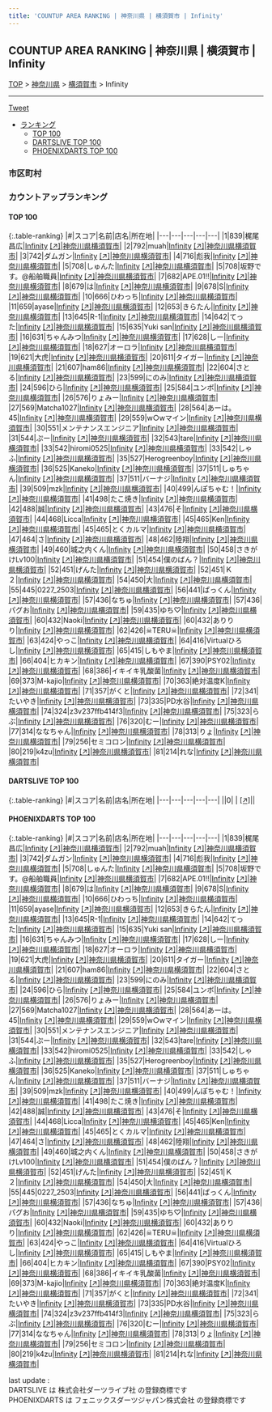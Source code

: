 ```yaml
---
title: 'COUNTUP AREA RANKING | 神奈川県 | 横須賀市 | Infinity'
---
```

## COUNTUP AREA RANKING | 神奈川県 | 横須賀市 | Infinity

[TOP](/darts/rank/) > [神奈川県](/darts/rank/神奈川県/) > [横須賀市](/darts/rank/神奈川県/横須賀市/) > Infinity

___

<a href="https://twitter.com/share?ref_src=twsrc%5Etfw" data-text="COUNTUP AREA RANKING | 神奈川県横須賀市Infinity" class="twitter-share-button" data-hashtags="DARTSLIVE,PHOENIXDARTS,darts,ダーツ" data-show-count="false">Tweet</a>

* [ランキング](#カウントアップランキング)
    * [TOP 100](#top-100)
    * [DARTSLIVE TOP 100](#dartslive-top-100)
    * [PHOENIXDARTS TOP 100](#phoenixdarts-top-100)

### 市区町村

<ul>

</ul>

### カウントアップランキング

#### TOP 100



{:.table-ranking}
|#|スコア|名前|店名|所在地|
|---|---|---|---|---|
|1|839|<span class="rank-name-pd"><span class="pro-icon-pd"></span>梶尾 昌広</span>|<a href="/darts/rank/shops/56615.html">Infinity</a> <a href="https://vs.phoenixdarts.com/jp/shop/shopDetailInfo/s_56615?s_seq=56615">[↗]</a>|<a href="/darts/rank/神奈川県/横須賀市">神奈川県横須賀市</a>|
|2|792|<span class="rank-name-pd">muah</span>|<a href="/darts/rank/shops/56615.html">Infinity</a> <a href="https://vs.phoenixdarts.com/jp/shop/shopDetailInfo/s_56615?s_seq=56615">[↗]</a>|<a href="/darts/rank/神奈川県/横須賀市">神奈川県横須賀市</a>|
|3|742|<span class="rank-name-pd">ダムガン</span>|<a href="/darts/rank/shops/56615.html">Infinity</a> <a href="https://vs.phoenixdarts.com/jp/shop/shopDetailInfo/s_56615?s_seq=56615">[↗]</a>|<a href="/darts/rank/神奈川県/横須賀市">神奈川県横須賀市</a>|
|4|716|<span class="rank-name-pd">彪我</span>|<a href="/darts/rank/shops/56615.html">Infinity</a> <a href="https://vs.phoenixdarts.com/jp/shop/shopDetailInfo/s_56615?s_seq=56615">[↗]</a>|<a href="/darts/rank/神奈川県/横須賀市">神奈川県横須賀市</a>|
|5|708|<span class="rank-name-pd">しゅんた</span>|<a href="/darts/rank/shops/56615.html">Infinity</a> <a href="https://vs.phoenixdarts.com/jp/shop/shopDetailInfo/s_56615?s_seq=56615">[↗]</a>|<a href="/darts/rank/神奈川県/横須賀市">神奈川県横須賀市</a>|
|5|708|<span class="rank-name-pd">坂野です。@船舶職員</span>|<a href="/darts/rank/shops/56615.html">Infinity</a> <a href="https://vs.phoenixdarts.com/jp/shop/shopDetailInfo/s_56615?s_seq=56615">[↗]</a>|<a href="/darts/rank/神奈川県/横須賀市">神奈川県横須賀市</a>|
|7|682|<span class="rank-name-pd">APE.01!!</span>|<a href="/darts/rank/shops/56615.html">Infinity</a> <a href="https://vs.phoenixdarts.com/jp/shop/shopDetailInfo/s_56615?s_seq=56615">[↗]</a>|<a href="/darts/rank/神奈川県/横須賀市">神奈川県横須賀市</a>|
|8|679|<span class="rank-name-pd">は</span>|<a href="/darts/rank/shops/56615.html">Infinity</a> <a href="https://vs.phoenixdarts.com/jp/shop/shopDetailInfo/s_56615?s_seq=56615">[↗]</a>|<a href="/darts/rank/神奈川県/横須賀市">神奈川県横須賀市</a>|
|9|678|<span class="rank-name-pd">S</span>|<a href="/darts/rank/shops/56615.html">Infinity</a> <a href="https://vs.phoenixdarts.com/jp/shop/shopDetailInfo/s_56615?s_seq=56615">[↗]</a>|<a href="/darts/rank/神奈川県/横須賀市">神奈川県横須賀市</a>|
|10|666|<span class="rank-name-pd">ひわっち</span>|<a href="/darts/rank/shops/56615.html">Infinity</a> <a href="https://vs.phoenixdarts.com/jp/shop/shopDetailInfo/s_56615?s_seq=56615">[↗]</a>|<a href="/darts/rank/神奈川県/横須賀市">神奈川県横須賀市</a>|
|11|659|<span class="rank-name-pd">ayase</span>|<a href="/darts/rank/shops/56615.html">Infinity</a> <a href="https://vs.phoenixdarts.com/jp/shop/shopDetailInfo/s_56615?s_seq=56615">[↗]</a>|<a href="/darts/rank/神奈川県/横須賀市">神奈川県横須賀市</a>|
|12|653|<span class="rank-name-pd">きらたん</span>|<a href="/darts/rank/shops/56615.html">Infinity</a> <a href="https://vs.phoenixdarts.com/jp/shop/shopDetailInfo/s_56615?s_seq=56615">[↗]</a>|<a href="/darts/rank/神奈川県/横須賀市">神奈川県横須賀市</a>|
|13|645|<span class="rank-name-pd">R-1</span>|<a href="/darts/rank/shops/56615.html">Infinity</a> <a href="https://vs.phoenixdarts.com/jp/shop/shopDetailInfo/s_56615?s_seq=56615">[↗]</a>|<a href="/darts/rank/神奈川県/横須賀市">神奈川県横須賀市</a>|
|14|642|<span class="rank-name-pd">てった</span>|<a href="/darts/rank/shops/56615.html">Infinity</a> <a href="https://vs.phoenixdarts.com/jp/shop/shopDetailInfo/s_56615?s_seq=56615">[↗]</a>|<a href="/darts/rank/神奈川県/横須賀市">神奈川県横須賀市</a>|
|15|635|<span class="rank-name-pd">Yuki san</span>|<a href="/darts/rank/shops/56615.html">Infinity</a> <a href="https://vs.phoenixdarts.com/jp/shop/shopDetailInfo/s_56615?s_seq=56615">[↗]</a>|<a href="/darts/rank/神奈川県/横須賀市">神奈川県横須賀市</a>|
|16|631|<span class="rank-name-pd">ちゃんみつ</span>|<a href="/darts/rank/shops/56615.html">Infinity</a> <a href="https://vs.phoenixdarts.com/jp/shop/shopDetailInfo/s_56615?s_seq=56615">[↗]</a>|<a href="/darts/rank/神奈川県/横須賀市">神奈川県横須賀市</a>|
|17|628|<span class="rank-name-pd">しー</span>|<a href="/darts/rank/shops/56615.html">Infinity</a> <a href="https://vs.phoenixdarts.com/jp/shop/shopDetailInfo/s_56615?s_seq=56615">[↗]</a>|<a href="/darts/rank/神奈川県/横須賀市">神奈川県横須賀市</a>|
|18|627|<span class="rank-name-pd">オーロラ</span>|<a href="/darts/rank/shops/56615.html">Infinity</a> <a href="https://vs.phoenixdarts.com/jp/shop/shopDetailInfo/s_56615?s_seq=56615">[↗]</a>|<a href="/darts/rank/神奈川県/横須賀市">神奈川県横須賀市</a>|
|19|621|<span class="rank-name-pd">大虎</span>|<a href="/darts/rank/shops/56615.html">Infinity</a> <a href="https://vs.phoenixdarts.com/jp/shop/shopDetailInfo/s_56615?s_seq=56615">[↗]</a>|<a href="/darts/rank/神奈川県/横須賀市">神奈川県横須賀市</a>|
|20|611|<span class="rank-name-pd">タイガー</span>|<a href="/darts/rank/shops/56615.html">Infinity</a> <a href="https://vs.phoenixdarts.com/jp/shop/shopDetailInfo/s_56615?s_seq=56615">[↗]</a>|<a href="/darts/rank/神奈川県/横須賀市">神奈川県横須賀市</a>|
|21|607|<span class="rank-name-pd">ham86</span>|<a href="/darts/rank/shops/56615.html">Infinity</a> <a href="https://vs.phoenixdarts.com/jp/shop/shopDetailInfo/s_56615?s_seq=56615">[↗]</a>|<a href="/darts/rank/神奈川県/横須賀市">神奈川県横須賀市</a>|
|22|604|<span class="rank-name-pd">さとる</span>|<a href="/darts/rank/shops/56615.html">Infinity</a> <a href="https://vs.phoenixdarts.com/jp/shop/shopDetailInfo/s_56615?s_seq=56615">[↗]</a>|<a href="/darts/rank/神奈川県/横須賀市">神奈川県横須賀市</a>|
|23|599|<span class="rank-name-pd">にのみ</span>|<a href="/darts/rank/shops/56615.html">Infinity</a> <a href="https://vs.phoenixdarts.com/jp/shop/shopDetailInfo/s_56615?s_seq=56615">[↗]</a>|<a href="/darts/rank/神奈川県/横須賀市">神奈川県横須賀市</a>|
|24|596|<span class="rank-name-pd">ひら</span>|<a href="/darts/rank/shops/56615.html">Infinity</a> <a href="https://vs.phoenixdarts.com/jp/shop/shopDetailInfo/s_56615?s_seq=56615">[↗]</a>|<a href="/darts/rank/神奈川県/横須賀市">神奈川県横須賀市</a>|
|25|584|<span class="rank-name-pd">ユンボ</span>|<a href="/darts/rank/shops/56615.html">Infinity</a> <a href="https://vs.phoenixdarts.com/jp/shop/shopDetailInfo/s_56615?s_seq=56615">[↗]</a>|<a href="/darts/rank/神奈川県/横須賀市">神奈川県横須賀市</a>|
|26|576|<span class="rank-name-pd">りょみー</span>|<a href="/darts/rank/shops/56615.html">Infinity</a> <a href="https://vs.phoenixdarts.com/jp/shop/shopDetailInfo/s_56615?s_seq=56615">[↗]</a>|<a href="/darts/rank/神奈川県/横須賀市">神奈川県横須賀市</a>|
|27|569|<span class="rank-name-pd">Matcha1027</span>|<a href="/darts/rank/shops/56615.html">Infinity</a> <a href="https://vs.phoenixdarts.com/jp/shop/shopDetailInfo/s_56615?s_seq=56615">[↗]</a>|<a href="/darts/rank/神奈川県/横須賀市">神奈川県横須賀市</a>|
|28|564|<span class="rank-name-pd">あーは。45</span>|<a href="/darts/rank/shops/56615.html">Infinity</a> <a href="https://vs.phoenixdarts.com/jp/shop/shopDetailInfo/s_56615?s_seq=56615">[↗]</a>|<a href="/darts/rank/神奈川県/横須賀市">神奈川県横須賀市</a>|
|29|559|<span class="rank-name-pd">w○wマイン</span>|<a href="/darts/rank/shops/56615.html">Infinity</a> <a href="https://vs.phoenixdarts.com/jp/shop/shopDetailInfo/s_56615?s_seq=56615">[↗]</a>|<a href="/darts/rank/神奈川県/横須賀市">神奈川県横須賀市</a>|
|30|551|<span class="rank-name-pd">メンテナンスエンジニア</span>|<a href="/darts/rank/shops/56615.html">Infinity</a> <a href="https://vs.phoenixdarts.com/jp/shop/shopDetailInfo/s_56615?s_seq=56615">[↗]</a>|<a href="/darts/rank/神奈川県/横須賀市">神奈川県横須賀市</a>|
|31|544|<span class="rank-name-pd">ぷー</span>|<a href="/darts/rank/shops/56615.html">Infinity</a> <a href="https://vs.phoenixdarts.com/jp/shop/shopDetailInfo/s_56615?s_seq=56615">[↗]</a>|<a href="/darts/rank/神奈川県/横須賀市">神奈川県横須賀市</a>|
|32|543|<span class="rank-name-pd">tare</span>|<a href="/darts/rank/shops/56615.html">Infinity</a> <a href="https://vs.phoenixdarts.com/jp/shop/shopDetailInfo/s_56615?s_seq=56615">[↗]</a>|<a href="/darts/rank/神奈川県/横須賀市">神奈川県横須賀市</a>|
|33|542|<span class="rank-name-pd">hiromi0525</span>|<a href="/darts/rank/shops/56615.html">Infinity</a> <a href="https://vs.phoenixdarts.com/jp/shop/shopDetailInfo/s_56615?s_seq=56615">[↗]</a>|<a href="/darts/rank/神奈川県/横須賀市">神奈川県横須賀市</a>|
|33|542|<span class="rank-name-pd">しゃふ</span>|<a href="/darts/rank/shops/56615.html">Infinity</a> <a href="https://vs.phoenixdarts.com/jp/shop/shopDetailInfo/s_56615?s_seq=56615">[↗]</a>|<a href="/darts/rank/神奈川県/横須賀市">神奈川県横須賀市</a>|
|35|527|<span class="rank-name-pd">Herogreenboy</span>|<a href="/darts/rank/shops/56615.html">Infinity</a> <a href="https://vs.phoenixdarts.com/jp/shop/shopDetailInfo/s_56615?s_seq=56615">[↗]</a>|<a href="/darts/rank/神奈川県/横須賀市">神奈川県横須賀市</a>|
|36|525|<span class="rank-name-pd">Kaneko</span>|<a href="/darts/rank/shops/56615.html">Infinity</a> <a href="https://vs.phoenixdarts.com/jp/shop/shopDetailInfo/s_56615?s_seq=56615">[↗]</a>|<a href="/darts/rank/神奈川県/横須賀市">神奈川県横須賀市</a>|
|37|511|<span class="rank-name-pd">しゅちゃん</span>|<a href="/darts/rank/shops/56615.html">Infinity</a> <a href="https://vs.phoenixdarts.com/jp/shop/shopDetailInfo/s_56615?s_seq=56615">[↗]</a>|<a href="/darts/rank/神奈川県/横須賀市">神奈川県横須賀市</a>|
|37|511|<span class="rank-name-pd">バーナジ</span>|<a href="/darts/rank/shops/56615.html">Infinity</a> <a href="https://vs.phoenixdarts.com/jp/shop/shopDetailInfo/s_56615?s_seq=56615">[↗]</a>|<a href="/darts/rank/神奈川県/横須賀市">神奈川県横須賀市</a>|
|39|509|<span class="rank-name-pd">mzk</span>|<a href="/darts/rank/shops/56615.html">Infinity</a> <a href="https://vs.phoenixdarts.com/jp/shop/shopDetailInfo/s_56615?s_seq=56615">[↗]</a>|<a href="/darts/rank/神奈川県/横須賀市">神奈川県横須賀市</a>|
|40|499|<span class="rank-name-pd">んぽちゃむ！</span>|<a href="/darts/rank/shops/56615.html">Infinity</a> <a href="https://vs.phoenixdarts.com/jp/shop/shopDetailInfo/s_56615?s_seq=56615">[↗]</a>|<a href="/darts/rank/神奈川県/横須賀市">神奈川県横須賀市</a>|
|41|498|<span class="rank-name-pd">たこ焼き</span>|<a href="/darts/rank/shops/56615.html">Infinity</a> <a href="https://vs.phoenixdarts.com/jp/shop/shopDetailInfo/s_56615?s_seq=56615">[↗]</a>|<a href="/darts/rank/神奈川県/横須賀市">神奈川県横須賀市</a>|
|42|488|<span class="rank-name-pd">誠</span>|<a href="/darts/rank/shops/56615.html">Infinity</a> <a href="https://vs.phoenixdarts.com/jp/shop/shopDetailInfo/s_56615?s_seq=56615">[↗]</a>|<a href="/darts/rank/神奈川県/横須賀市">神奈川県横須賀市</a>|
|43|476|<span class="rank-name-pd">そ</span>|<a href="/darts/rank/shops/56615.html">Infinity</a> <a href="https://vs.phoenixdarts.com/jp/shop/shopDetailInfo/s_56615?s_seq=56615">[↗]</a>|<a href="/darts/rank/神奈川県/横須賀市">神奈川県横須賀市</a>|
|44|468|<span class="rank-name-pd">Licca</span>|<a href="/darts/rank/shops/56615.html">Infinity</a> <a href="https://vs.phoenixdarts.com/jp/shop/shopDetailInfo/s_56615?s_seq=56615">[↗]</a>|<a href="/darts/rank/神奈川県/横須賀市">神奈川県横須賀市</a>|
|45|465|<span class="rank-name-pd">Ken</span>|<a href="/darts/rank/shops/56615.html">Infinity</a> <a href="https://vs.phoenixdarts.com/jp/shop/shopDetailInfo/s_56615?s_seq=56615">[↗]</a>|<a href="/darts/rank/神奈川県/横須賀市">神奈川県横須賀市</a>|
|45|465|<span class="rank-name-pd">とくカルマ</span>|<a href="/darts/rank/shops/56615.html">Infinity</a> <a href="https://vs.phoenixdarts.com/jp/shop/shopDetailInfo/s_56615?s_seq=56615">[↗]</a>|<a href="/darts/rank/神奈川県/横須賀市">神奈川県横須賀市</a>|
|47|464|<span class="rank-name-pd">さ</span>|<a href="/darts/rank/shops/56615.html">Infinity</a> <a href="https://vs.phoenixdarts.com/jp/shop/shopDetailInfo/s_56615?s_seq=56615">[↗]</a>|<a href="/darts/rank/神奈川県/横須賀市">神奈川県横須賀市</a>|
|48|462|<span class="rank-name-pd">陸翔</span>|<a href="/darts/rank/shops/56615.html">Infinity</a> <a href="https://vs.phoenixdarts.com/jp/shop/shopDetailInfo/s_56615?s_seq=56615">[↗]</a>|<a href="/darts/rank/神奈川県/横須賀市">神奈川県横須賀市</a>|
|49|460|<span class="rank-name-pd">城之内くん</span>|<a href="/darts/rank/shops/56615.html">Infinity</a> <a href="https://vs.phoenixdarts.com/jp/shop/shopDetailInfo/s_56615?s_seq=56615">[↗]</a>|<a href="/darts/rank/神奈川県/横須賀市">神奈川県横須賀市</a>|
|50|458|<span class="rank-name-pd">さきがけLv100</span>|<a href="/darts/rank/shops/56615.html">Infinity</a> <a href="https://vs.phoenixdarts.com/jp/shop/shopDetailInfo/s_56615?s_seq=56615">[↗]</a>|<a href="/darts/rank/神奈川県/横須賀市">神奈川県横須賀市</a>|
|51|454|<span class="rank-name-pd">僕のばん？</span>|<a href="/darts/rank/shops/56615.html">Infinity</a> <a href="https://vs.phoenixdarts.com/jp/shop/shopDetailInfo/s_56615?s_seq=56615">[↗]</a>|<a href="/darts/rank/神奈川県/横須賀市">神奈川県横須賀市</a>|
|52|451|<span class="rank-name-pd">げんた</span>|<a href="/darts/rank/shops/56615.html">Infinity</a> <a href="https://vs.phoenixdarts.com/jp/shop/shopDetailInfo/s_56615?s_seq=56615">[↗]</a>|<a href="/darts/rank/神奈川県/横須賀市">神奈川県横須賀市</a>|
|52|451|<span class="rank-name-pd">Ｋ２</span>|<a href="/darts/rank/shops/56615.html">Infinity</a> <a href="https://vs.phoenixdarts.com/jp/shop/shopDetailInfo/s_56615?s_seq=56615">[↗]</a>|<a href="/darts/rank/神奈川県/横須賀市">神奈川県横須賀市</a>|
|54|450|<span class="rank-name-pd">大</span>|<a href="/darts/rank/shops/56615.html">Infinity</a> <a href="https://vs.phoenixdarts.com/jp/shop/shopDetailInfo/s_56615?s_seq=56615">[↗]</a>|<a href="/darts/rank/神奈川県/横須賀市">神奈川県横須賀市</a>|
|55|445|<span class="rank-name-pd">0227_2503</span>|<a href="/darts/rank/shops/56615.html">Infinity</a> <a href="https://vs.phoenixdarts.com/jp/shop/shopDetailInfo/s_56615?s_seq=56615">[↗]</a>|<a href="/darts/rank/神奈川県/横須賀市">神奈川県横須賀市</a>|
|56|441|<span class="rank-name-pd">ぱっくん</span>|<a href="/darts/rank/shops/56615.html">Infinity</a> <a href="https://vs.phoenixdarts.com/jp/shop/shopDetailInfo/s_56615?s_seq=56615">[↗]</a>|<a href="/darts/rank/神奈川県/横須賀市">神奈川県横須賀市</a>|
|57|436|<span class="rank-name-pd">なちゅ</span>|<a href="/darts/rank/shops/56615.html">Infinity</a> <a href="https://vs.phoenixdarts.com/jp/shop/shopDetailInfo/s_56615?s_seq=56615">[↗]</a>|<a href="/darts/rank/神奈川県/横須賀市">神奈川県横須賀市</a>|
|57|436|<span class="rank-name-pd">パグお</span>|<a href="/darts/rank/shops/56615.html">Infinity</a> <a href="https://vs.phoenixdarts.com/jp/shop/shopDetailInfo/s_56615?s_seq=56615">[↗]</a>|<a href="/darts/rank/神奈川県/横須賀市">神奈川県横須賀市</a>|
|59|435|<span class="rank-name-pd">ゆち♡</span>|<a href="/darts/rank/shops/56615.html">Infinity</a> <a href="https://vs.phoenixdarts.com/jp/shop/shopDetailInfo/s_56615?s_seq=56615">[↗]</a>|<a href="/darts/rank/神奈川県/横須賀市">神奈川県横須賀市</a>|
|60|432|<span class="rank-name-pd">Naoki</span>|<a href="/darts/rank/shops/56615.html">Infinity</a> <a href="https://vs.phoenixdarts.com/jp/shop/shopDetailInfo/s_56615?s_seq=56615">[↗]</a>|<a href="/darts/rank/神奈川県/横須賀市">神奈川県横須賀市</a>|
|60|432|<span class="rank-name-pd">ありりり</span>|<a href="/darts/rank/shops/56615.html">Infinity</a> <a href="https://vs.phoenixdarts.com/jp/shop/shopDetailInfo/s_56615?s_seq=56615">[↗]</a>|<a href="/darts/rank/神奈川県/横須賀市">神奈川県横須賀市</a>|
|62|426|<span class="rank-name-pd">☠TERU☠</span>|<a href="/darts/rank/shops/56615.html">Infinity</a> <a href="https://vs.phoenixdarts.com/jp/shop/shopDetailInfo/s_56615?s_seq=56615">[↗]</a>|<a href="/darts/rank/神奈川県/横須賀市">神奈川県横須賀市</a>|
|63|424|<span class="rank-name-pd">やっこ</span>|<a href="/darts/rank/shops/56615.html">Infinity</a> <a href="https://vs.phoenixdarts.com/jp/shop/shopDetailInfo/s_56615?s_seq=56615">[↗]</a>|<a href="/darts/rank/神奈川県/横須賀市">神奈川県横須賀市</a>|
|64|416|<span class="rank-name-pd">Virtualひろし</span>|<a href="/darts/rank/shops/56615.html">Infinity</a> <a href="https://vs.phoenixdarts.com/jp/shop/shopDetailInfo/s_56615?s_seq=56615">[↗]</a>|<a href="/darts/rank/神奈川県/横須賀市">神奈川県横須賀市</a>|
|65|415|<span class="rank-name-pd">しもやま</span>|<a href="/darts/rank/shops/56615.html">Infinity</a> <a href="https://vs.phoenixdarts.com/jp/shop/shopDetailInfo/s_56615?s_seq=56615">[↗]</a>|<a href="/darts/rank/神奈川県/横須賀市">神奈川県横須賀市</a>|
|66|404|<span class="rank-name-pd">ヒカキン</span>|<a href="/darts/rank/shops/56615.html">Infinity</a> <a href="https://vs.phoenixdarts.com/jp/shop/shopDetailInfo/s_56615?s_seq=56615">[↗]</a>|<a href="/darts/rank/神奈川県/横須賀市">神奈川県横須賀市</a>|
|67|390|<span class="rank-name-pd">PSY02</span>|<a href="/darts/rank/shops/56615.html">Infinity</a> <a href="https://vs.phoenixdarts.com/jp/shop/shopDetailInfo/s_56615?s_seq=56615">[↗]</a>|<a href="/darts/rank/神奈川県/横須賀市">神奈川県横須賀市</a>|
|68|386|<span class="rank-name-pd">イキイキ乳酸菌</span>|<a href="/darts/rank/shops/56615.html">Infinity</a> <a href="https://vs.phoenixdarts.com/jp/shop/shopDetailInfo/s_56615?s_seq=56615">[↗]</a>|<a href="/darts/rank/神奈川県/横須賀市">神奈川県横須賀市</a>|
|69|373|<span class="rank-name-pd">M-kajio</span>|<a href="/darts/rank/shops/56615.html">Infinity</a> <a href="https://vs.phoenixdarts.com/jp/shop/shopDetailInfo/s_56615?s_seq=56615">[↗]</a>|<a href="/darts/rank/神奈川県/横須賀市">神奈川県横須賀市</a>|
|70|363|<span class="rank-name-pd">絶対温度K</span>|<a href="/darts/rank/shops/56615.html">Infinity</a> <a href="https://vs.phoenixdarts.com/jp/shop/shopDetailInfo/s_56615?s_seq=56615">[↗]</a>|<a href="/darts/rank/神奈川県/横須賀市">神奈川県横須賀市</a>|
|71|357|<span class="rank-name-pd">がくと</span>|<a href="/darts/rank/shops/56615.html">Infinity</a> <a href="https://vs.phoenixdarts.com/jp/shop/shopDetailInfo/s_56615?s_seq=56615">[↗]</a>|<a href="/darts/rank/神奈川県/横須賀市">神奈川県横須賀市</a>|
|72|341|<span class="rank-name-pd">たいやき</span>|<a href="/darts/rank/shops/56615.html">Infinity</a> <a href="https://vs.phoenixdarts.com/jp/shop/shopDetailInfo/s_56615?s_seq=56615">[↗]</a>|<a href="/darts/rank/神奈川県/横須賀市">神奈川県横須賀市</a>|
|73|335|<span class="rank-name-pd">PD水谷</span>|<a href="/darts/rank/shops/56615.html">Infinity</a> <a href="https://vs.phoenixdarts.com/jp/shop/shopDetailInfo/s_56615?s_seq=56615">[↗]</a>|<a href="/darts/rank/神奈川県/横須賀市">神奈川県横須賀市</a>|
|74|324|<span class="rank-name-pd">z3v237ffb414f3</span>|<a href="/darts/rank/shops/56615.html">Infinity</a> <a href="https://vs.phoenixdarts.com/jp/shop/shopDetailInfo/s_56615?s_seq=56615">[↗]</a>|<a href="/darts/rank/神奈川県/横須賀市">神奈川県横須賀市</a>|
|75|323|<span class="rank-name-pd">らぶ</span>|<a href="/darts/rank/shops/56615.html">Infinity</a> <a href="https://vs.phoenixdarts.com/jp/shop/shopDetailInfo/s_56615?s_seq=56615">[↗]</a>|<a href="/darts/rank/神奈川県/横須賀市">神奈川県横須賀市</a>|
|76|320|<span class="rank-name-pd">むー</span>|<a href="/darts/rank/shops/56615.html">Infinity</a> <a href="https://vs.phoenixdarts.com/jp/shop/shopDetailInfo/s_56615?s_seq=56615">[↗]</a>|<a href="/darts/rank/神奈川県/横須賀市">神奈川県横須賀市</a>|
|77|314|<span class="rank-name-pd">ななちゃん</span>|<a href="/darts/rank/shops/56615.html">Infinity</a> <a href="https://vs.phoenixdarts.com/jp/shop/shopDetailInfo/s_56615?s_seq=56615">[↗]</a>|<a href="/darts/rank/神奈川県/横須賀市">神奈川県横須賀市</a>|
|78|313|<span class="rank-name-pd">りょ</span>|<a href="/darts/rank/shops/56615.html">Infinity</a> <a href="https://vs.phoenixdarts.com/jp/shop/shopDetailInfo/s_56615?s_seq=56615">[↗]</a>|<a href="/darts/rank/神奈川県/横須賀市">神奈川県横須賀市</a>|
|79|256|<span class="rank-name-pd">セミコロン</span>|<a href="/darts/rank/shops/56615.html">Infinity</a> <a href="https://vs.phoenixdarts.com/jp/shop/shopDetailInfo/s_56615?s_seq=56615">[↗]</a>|<a href="/darts/rank/神奈川県/横須賀市">神奈川県横須賀市</a>|
|80|219|<span class="rank-name-pd">k4zu</span>|<a href="/darts/rank/shops/56615.html">Infinity</a> <a href="https://vs.phoenixdarts.com/jp/shop/shopDetailInfo/s_56615?s_seq=56615">[↗]</a>|<a href="/darts/rank/神奈川県/横須賀市">神奈川県横須賀市</a>|
|81|214|<span class="rank-name-pd">れな</span>|<a href="/darts/rank/shops/56615.html">Infinity</a> <a href="https://vs.phoenixdarts.com/jp/shop/shopDetailInfo/s_56615?s_seq=56615">[↗]</a>|<a href="/darts/rank/神奈川県/横須賀市">神奈川県横須賀市</a>|


#### DARTSLIVE TOP 100



{:.table-ranking}
|#|スコア|名前|店名|所在地|
|---|---|---|---|---|
||0|<span class="rank-name-dl"> </span>|<a href="/darts/rank/shops/.html"></a> <a href="">[↗]</a>|<a href="/darts/rank//"></a>|


#### PHOENIXDARTS TOP 100



{:.table-ranking}
|#|スコア|名前|店名|所在地|
|---|---|---|---|---|
|1|839|<span class="rank-name-pd"><span class="pro-icon-pd"></span>梶尾 昌広</span>|<a href="/darts/rank/shops/56615.html">Infinity</a> <a href="https://vs.phoenixdarts.com/jp/shop/shopDetailInfo/s_56615?s_seq=56615">[↗]</a>|<a href="/darts/rank/神奈川県/横須賀市">神奈川県横須賀市</a>|
|2|792|<span class="rank-name-pd">muah</span>|<a href="/darts/rank/shops/56615.html">Infinity</a> <a href="https://vs.phoenixdarts.com/jp/shop/shopDetailInfo/s_56615?s_seq=56615">[↗]</a>|<a href="/darts/rank/神奈川県/横須賀市">神奈川県横須賀市</a>|
|3|742|<span class="rank-name-pd">ダムガン</span>|<a href="/darts/rank/shops/56615.html">Infinity</a> <a href="https://vs.phoenixdarts.com/jp/shop/shopDetailInfo/s_56615?s_seq=56615">[↗]</a>|<a href="/darts/rank/神奈川県/横須賀市">神奈川県横須賀市</a>|
|4|716|<span class="rank-name-pd">彪我</span>|<a href="/darts/rank/shops/56615.html">Infinity</a> <a href="https://vs.phoenixdarts.com/jp/shop/shopDetailInfo/s_56615?s_seq=56615">[↗]</a>|<a href="/darts/rank/神奈川県/横須賀市">神奈川県横須賀市</a>|
|5|708|<span class="rank-name-pd">しゅんた</span>|<a href="/darts/rank/shops/56615.html">Infinity</a> <a href="https://vs.phoenixdarts.com/jp/shop/shopDetailInfo/s_56615?s_seq=56615">[↗]</a>|<a href="/darts/rank/神奈川県/横須賀市">神奈川県横須賀市</a>|
|5|708|<span class="rank-name-pd">坂野です。@船舶職員</span>|<a href="/darts/rank/shops/56615.html">Infinity</a> <a href="https://vs.phoenixdarts.com/jp/shop/shopDetailInfo/s_56615?s_seq=56615">[↗]</a>|<a href="/darts/rank/神奈川県/横須賀市">神奈川県横須賀市</a>|
|7|682|<span class="rank-name-pd">APE.01!!</span>|<a href="/darts/rank/shops/56615.html">Infinity</a> <a href="https://vs.phoenixdarts.com/jp/shop/shopDetailInfo/s_56615?s_seq=56615">[↗]</a>|<a href="/darts/rank/神奈川県/横須賀市">神奈川県横須賀市</a>|
|8|679|<span class="rank-name-pd">は</span>|<a href="/darts/rank/shops/56615.html">Infinity</a> <a href="https://vs.phoenixdarts.com/jp/shop/shopDetailInfo/s_56615?s_seq=56615">[↗]</a>|<a href="/darts/rank/神奈川県/横須賀市">神奈川県横須賀市</a>|
|9|678|<span class="rank-name-pd">S</span>|<a href="/darts/rank/shops/56615.html">Infinity</a> <a href="https://vs.phoenixdarts.com/jp/shop/shopDetailInfo/s_56615?s_seq=56615">[↗]</a>|<a href="/darts/rank/神奈川県/横須賀市">神奈川県横須賀市</a>|
|10|666|<span class="rank-name-pd">ひわっち</span>|<a href="/darts/rank/shops/56615.html">Infinity</a> <a href="https://vs.phoenixdarts.com/jp/shop/shopDetailInfo/s_56615?s_seq=56615">[↗]</a>|<a href="/darts/rank/神奈川県/横須賀市">神奈川県横須賀市</a>|
|11|659|<span class="rank-name-pd">ayase</span>|<a href="/darts/rank/shops/56615.html">Infinity</a> <a href="https://vs.phoenixdarts.com/jp/shop/shopDetailInfo/s_56615?s_seq=56615">[↗]</a>|<a href="/darts/rank/神奈川県/横須賀市">神奈川県横須賀市</a>|
|12|653|<span class="rank-name-pd">きらたん</span>|<a href="/darts/rank/shops/56615.html">Infinity</a> <a href="https://vs.phoenixdarts.com/jp/shop/shopDetailInfo/s_56615?s_seq=56615">[↗]</a>|<a href="/darts/rank/神奈川県/横須賀市">神奈川県横須賀市</a>|
|13|645|<span class="rank-name-pd">R-1</span>|<a href="/darts/rank/shops/56615.html">Infinity</a> <a href="https://vs.phoenixdarts.com/jp/shop/shopDetailInfo/s_56615?s_seq=56615">[↗]</a>|<a href="/darts/rank/神奈川県/横須賀市">神奈川県横須賀市</a>|
|14|642|<span class="rank-name-pd">てった</span>|<a href="/darts/rank/shops/56615.html">Infinity</a> <a href="https://vs.phoenixdarts.com/jp/shop/shopDetailInfo/s_56615?s_seq=56615">[↗]</a>|<a href="/darts/rank/神奈川県/横須賀市">神奈川県横須賀市</a>|
|15|635|<span class="rank-name-pd">Yuki san</span>|<a href="/darts/rank/shops/56615.html">Infinity</a> <a href="https://vs.phoenixdarts.com/jp/shop/shopDetailInfo/s_56615?s_seq=56615">[↗]</a>|<a href="/darts/rank/神奈川県/横須賀市">神奈川県横須賀市</a>|
|16|631|<span class="rank-name-pd">ちゃんみつ</span>|<a href="/darts/rank/shops/56615.html">Infinity</a> <a href="https://vs.phoenixdarts.com/jp/shop/shopDetailInfo/s_56615?s_seq=56615">[↗]</a>|<a href="/darts/rank/神奈川県/横須賀市">神奈川県横須賀市</a>|
|17|628|<span class="rank-name-pd">しー</span>|<a href="/darts/rank/shops/56615.html">Infinity</a> <a href="https://vs.phoenixdarts.com/jp/shop/shopDetailInfo/s_56615?s_seq=56615">[↗]</a>|<a href="/darts/rank/神奈川県/横須賀市">神奈川県横須賀市</a>|
|18|627|<span class="rank-name-pd">オーロラ</span>|<a href="/darts/rank/shops/56615.html">Infinity</a> <a href="https://vs.phoenixdarts.com/jp/shop/shopDetailInfo/s_56615?s_seq=56615">[↗]</a>|<a href="/darts/rank/神奈川県/横須賀市">神奈川県横須賀市</a>|
|19|621|<span class="rank-name-pd">大虎</span>|<a href="/darts/rank/shops/56615.html">Infinity</a> <a href="https://vs.phoenixdarts.com/jp/shop/shopDetailInfo/s_56615?s_seq=56615">[↗]</a>|<a href="/darts/rank/神奈川県/横須賀市">神奈川県横須賀市</a>|
|20|611|<span class="rank-name-pd">タイガー</span>|<a href="/darts/rank/shops/56615.html">Infinity</a> <a href="https://vs.phoenixdarts.com/jp/shop/shopDetailInfo/s_56615?s_seq=56615">[↗]</a>|<a href="/darts/rank/神奈川県/横須賀市">神奈川県横須賀市</a>|
|21|607|<span class="rank-name-pd">ham86</span>|<a href="/darts/rank/shops/56615.html">Infinity</a> <a href="https://vs.phoenixdarts.com/jp/shop/shopDetailInfo/s_56615?s_seq=56615">[↗]</a>|<a href="/darts/rank/神奈川県/横須賀市">神奈川県横須賀市</a>|
|22|604|<span class="rank-name-pd">さとる</span>|<a href="/darts/rank/shops/56615.html">Infinity</a> <a href="https://vs.phoenixdarts.com/jp/shop/shopDetailInfo/s_56615?s_seq=56615">[↗]</a>|<a href="/darts/rank/神奈川県/横須賀市">神奈川県横須賀市</a>|
|23|599|<span class="rank-name-pd">にのみ</span>|<a href="/darts/rank/shops/56615.html">Infinity</a> <a href="https://vs.phoenixdarts.com/jp/shop/shopDetailInfo/s_56615?s_seq=56615">[↗]</a>|<a href="/darts/rank/神奈川県/横須賀市">神奈川県横須賀市</a>|
|24|596|<span class="rank-name-pd">ひら</span>|<a href="/darts/rank/shops/56615.html">Infinity</a> <a href="https://vs.phoenixdarts.com/jp/shop/shopDetailInfo/s_56615?s_seq=56615">[↗]</a>|<a href="/darts/rank/神奈川県/横須賀市">神奈川県横須賀市</a>|
|25|584|<span class="rank-name-pd">ユンボ</span>|<a href="/darts/rank/shops/56615.html">Infinity</a> <a href="https://vs.phoenixdarts.com/jp/shop/shopDetailInfo/s_56615?s_seq=56615">[↗]</a>|<a href="/darts/rank/神奈川県/横須賀市">神奈川県横須賀市</a>|
|26|576|<span class="rank-name-pd">りょみー</span>|<a href="/darts/rank/shops/56615.html">Infinity</a> <a href="https://vs.phoenixdarts.com/jp/shop/shopDetailInfo/s_56615?s_seq=56615">[↗]</a>|<a href="/darts/rank/神奈川県/横須賀市">神奈川県横須賀市</a>|
|27|569|<span class="rank-name-pd">Matcha1027</span>|<a href="/darts/rank/shops/56615.html">Infinity</a> <a href="https://vs.phoenixdarts.com/jp/shop/shopDetailInfo/s_56615?s_seq=56615">[↗]</a>|<a href="/darts/rank/神奈川県/横須賀市">神奈川県横須賀市</a>|
|28|564|<span class="rank-name-pd">あーは。45</span>|<a href="/darts/rank/shops/56615.html">Infinity</a> <a href="https://vs.phoenixdarts.com/jp/shop/shopDetailInfo/s_56615?s_seq=56615">[↗]</a>|<a href="/darts/rank/神奈川県/横須賀市">神奈川県横須賀市</a>|
|29|559|<span class="rank-name-pd">w○wマイン</span>|<a href="/darts/rank/shops/56615.html">Infinity</a> <a href="https://vs.phoenixdarts.com/jp/shop/shopDetailInfo/s_56615?s_seq=56615">[↗]</a>|<a href="/darts/rank/神奈川県/横須賀市">神奈川県横須賀市</a>|
|30|551|<span class="rank-name-pd">メンテナンスエンジニア</span>|<a href="/darts/rank/shops/56615.html">Infinity</a> <a href="https://vs.phoenixdarts.com/jp/shop/shopDetailInfo/s_56615?s_seq=56615">[↗]</a>|<a href="/darts/rank/神奈川県/横須賀市">神奈川県横須賀市</a>|
|31|544|<span class="rank-name-pd">ぷー</span>|<a href="/darts/rank/shops/56615.html">Infinity</a> <a href="https://vs.phoenixdarts.com/jp/shop/shopDetailInfo/s_56615?s_seq=56615">[↗]</a>|<a href="/darts/rank/神奈川県/横須賀市">神奈川県横須賀市</a>|
|32|543|<span class="rank-name-pd">tare</span>|<a href="/darts/rank/shops/56615.html">Infinity</a> <a href="https://vs.phoenixdarts.com/jp/shop/shopDetailInfo/s_56615?s_seq=56615">[↗]</a>|<a href="/darts/rank/神奈川県/横須賀市">神奈川県横須賀市</a>|
|33|542|<span class="rank-name-pd">hiromi0525</span>|<a href="/darts/rank/shops/56615.html">Infinity</a> <a href="https://vs.phoenixdarts.com/jp/shop/shopDetailInfo/s_56615?s_seq=56615">[↗]</a>|<a href="/darts/rank/神奈川県/横須賀市">神奈川県横須賀市</a>|
|33|542|<span class="rank-name-pd">しゃふ</span>|<a href="/darts/rank/shops/56615.html">Infinity</a> <a href="https://vs.phoenixdarts.com/jp/shop/shopDetailInfo/s_56615?s_seq=56615">[↗]</a>|<a href="/darts/rank/神奈川県/横須賀市">神奈川県横須賀市</a>|
|35|527|<span class="rank-name-pd">Herogreenboy</span>|<a href="/darts/rank/shops/56615.html">Infinity</a> <a href="https://vs.phoenixdarts.com/jp/shop/shopDetailInfo/s_56615?s_seq=56615">[↗]</a>|<a href="/darts/rank/神奈川県/横須賀市">神奈川県横須賀市</a>|
|36|525|<span class="rank-name-pd">Kaneko</span>|<a href="/darts/rank/shops/56615.html">Infinity</a> <a href="https://vs.phoenixdarts.com/jp/shop/shopDetailInfo/s_56615?s_seq=56615">[↗]</a>|<a href="/darts/rank/神奈川県/横須賀市">神奈川県横須賀市</a>|
|37|511|<span class="rank-name-pd">しゅちゃん</span>|<a href="/darts/rank/shops/56615.html">Infinity</a> <a href="https://vs.phoenixdarts.com/jp/shop/shopDetailInfo/s_56615?s_seq=56615">[↗]</a>|<a href="/darts/rank/神奈川県/横須賀市">神奈川県横須賀市</a>|
|37|511|<span class="rank-name-pd">バーナジ</span>|<a href="/darts/rank/shops/56615.html">Infinity</a> <a href="https://vs.phoenixdarts.com/jp/shop/shopDetailInfo/s_56615?s_seq=56615">[↗]</a>|<a href="/darts/rank/神奈川県/横須賀市">神奈川県横須賀市</a>|
|39|509|<span class="rank-name-pd">mzk</span>|<a href="/darts/rank/shops/56615.html">Infinity</a> <a href="https://vs.phoenixdarts.com/jp/shop/shopDetailInfo/s_56615?s_seq=56615">[↗]</a>|<a href="/darts/rank/神奈川県/横須賀市">神奈川県横須賀市</a>|
|40|499|<span class="rank-name-pd">んぽちゃむ！</span>|<a href="/darts/rank/shops/56615.html">Infinity</a> <a href="https://vs.phoenixdarts.com/jp/shop/shopDetailInfo/s_56615?s_seq=56615">[↗]</a>|<a href="/darts/rank/神奈川県/横須賀市">神奈川県横須賀市</a>|
|41|498|<span class="rank-name-pd">たこ焼き</span>|<a href="/darts/rank/shops/56615.html">Infinity</a> <a href="https://vs.phoenixdarts.com/jp/shop/shopDetailInfo/s_56615?s_seq=56615">[↗]</a>|<a href="/darts/rank/神奈川県/横須賀市">神奈川県横須賀市</a>|
|42|488|<span class="rank-name-pd">誠</span>|<a href="/darts/rank/shops/56615.html">Infinity</a> <a href="https://vs.phoenixdarts.com/jp/shop/shopDetailInfo/s_56615?s_seq=56615">[↗]</a>|<a href="/darts/rank/神奈川県/横須賀市">神奈川県横須賀市</a>|
|43|476|<span class="rank-name-pd">そ</span>|<a href="/darts/rank/shops/56615.html">Infinity</a> <a href="https://vs.phoenixdarts.com/jp/shop/shopDetailInfo/s_56615?s_seq=56615">[↗]</a>|<a href="/darts/rank/神奈川県/横須賀市">神奈川県横須賀市</a>|
|44|468|<span class="rank-name-pd">Licca</span>|<a href="/darts/rank/shops/56615.html">Infinity</a> <a href="https://vs.phoenixdarts.com/jp/shop/shopDetailInfo/s_56615?s_seq=56615">[↗]</a>|<a href="/darts/rank/神奈川県/横須賀市">神奈川県横須賀市</a>|
|45|465|<span class="rank-name-pd">Ken</span>|<a href="/darts/rank/shops/56615.html">Infinity</a> <a href="https://vs.phoenixdarts.com/jp/shop/shopDetailInfo/s_56615?s_seq=56615">[↗]</a>|<a href="/darts/rank/神奈川県/横須賀市">神奈川県横須賀市</a>|
|45|465|<span class="rank-name-pd">とくカルマ</span>|<a href="/darts/rank/shops/56615.html">Infinity</a> <a href="https://vs.phoenixdarts.com/jp/shop/shopDetailInfo/s_56615?s_seq=56615">[↗]</a>|<a href="/darts/rank/神奈川県/横須賀市">神奈川県横須賀市</a>|
|47|464|<span class="rank-name-pd">さ</span>|<a href="/darts/rank/shops/56615.html">Infinity</a> <a href="https://vs.phoenixdarts.com/jp/shop/shopDetailInfo/s_56615?s_seq=56615">[↗]</a>|<a href="/darts/rank/神奈川県/横須賀市">神奈川県横須賀市</a>|
|48|462|<span class="rank-name-pd">陸翔</span>|<a href="/darts/rank/shops/56615.html">Infinity</a> <a href="https://vs.phoenixdarts.com/jp/shop/shopDetailInfo/s_56615?s_seq=56615">[↗]</a>|<a href="/darts/rank/神奈川県/横須賀市">神奈川県横須賀市</a>|
|49|460|<span class="rank-name-pd">城之内くん</span>|<a href="/darts/rank/shops/56615.html">Infinity</a> <a href="https://vs.phoenixdarts.com/jp/shop/shopDetailInfo/s_56615?s_seq=56615">[↗]</a>|<a href="/darts/rank/神奈川県/横須賀市">神奈川県横須賀市</a>|
|50|458|<span class="rank-name-pd">さきがけLv100</span>|<a href="/darts/rank/shops/56615.html">Infinity</a> <a href="https://vs.phoenixdarts.com/jp/shop/shopDetailInfo/s_56615?s_seq=56615">[↗]</a>|<a href="/darts/rank/神奈川県/横須賀市">神奈川県横須賀市</a>|
|51|454|<span class="rank-name-pd">僕のばん？</span>|<a href="/darts/rank/shops/56615.html">Infinity</a> <a href="https://vs.phoenixdarts.com/jp/shop/shopDetailInfo/s_56615?s_seq=56615">[↗]</a>|<a href="/darts/rank/神奈川県/横須賀市">神奈川県横須賀市</a>|
|52|451|<span class="rank-name-pd">げんた</span>|<a href="/darts/rank/shops/56615.html">Infinity</a> <a href="https://vs.phoenixdarts.com/jp/shop/shopDetailInfo/s_56615?s_seq=56615">[↗]</a>|<a href="/darts/rank/神奈川県/横須賀市">神奈川県横須賀市</a>|
|52|451|<span class="rank-name-pd">Ｋ２</span>|<a href="/darts/rank/shops/56615.html">Infinity</a> <a href="https://vs.phoenixdarts.com/jp/shop/shopDetailInfo/s_56615?s_seq=56615">[↗]</a>|<a href="/darts/rank/神奈川県/横須賀市">神奈川県横須賀市</a>|
|54|450|<span class="rank-name-pd">大</span>|<a href="/darts/rank/shops/56615.html">Infinity</a> <a href="https://vs.phoenixdarts.com/jp/shop/shopDetailInfo/s_56615?s_seq=56615">[↗]</a>|<a href="/darts/rank/神奈川県/横須賀市">神奈川県横須賀市</a>|
|55|445|<span class="rank-name-pd">0227_2503</span>|<a href="/darts/rank/shops/56615.html">Infinity</a> <a href="https://vs.phoenixdarts.com/jp/shop/shopDetailInfo/s_56615?s_seq=56615">[↗]</a>|<a href="/darts/rank/神奈川県/横須賀市">神奈川県横須賀市</a>|
|56|441|<span class="rank-name-pd">ぱっくん</span>|<a href="/darts/rank/shops/56615.html">Infinity</a> <a href="https://vs.phoenixdarts.com/jp/shop/shopDetailInfo/s_56615?s_seq=56615">[↗]</a>|<a href="/darts/rank/神奈川県/横須賀市">神奈川県横須賀市</a>|
|57|436|<span class="rank-name-pd">なちゅ</span>|<a href="/darts/rank/shops/56615.html">Infinity</a> <a href="https://vs.phoenixdarts.com/jp/shop/shopDetailInfo/s_56615?s_seq=56615">[↗]</a>|<a href="/darts/rank/神奈川県/横須賀市">神奈川県横須賀市</a>|
|57|436|<span class="rank-name-pd">パグお</span>|<a href="/darts/rank/shops/56615.html">Infinity</a> <a href="https://vs.phoenixdarts.com/jp/shop/shopDetailInfo/s_56615?s_seq=56615">[↗]</a>|<a href="/darts/rank/神奈川県/横須賀市">神奈川県横須賀市</a>|
|59|435|<span class="rank-name-pd">ゆち♡</span>|<a href="/darts/rank/shops/56615.html">Infinity</a> <a href="https://vs.phoenixdarts.com/jp/shop/shopDetailInfo/s_56615?s_seq=56615">[↗]</a>|<a href="/darts/rank/神奈川県/横須賀市">神奈川県横須賀市</a>|
|60|432|<span class="rank-name-pd">Naoki</span>|<a href="/darts/rank/shops/56615.html">Infinity</a> <a href="https://vs.phoenixdarts.com/jp/shop/shopDetailInfo/s_56615?s_seq=56615">[↗]</a>|<a href="/darts/rank/神奈川県/横須賀市">神奈川県横須賀市</a>|
|60|432|<span class="rank-name-pd">ありりり</span>|<a href="/darts/rank/shops/56615.html">Infinity</a> <a href="https://vs.phoenixdarts.com/jp/shop/shopDetailInfo/s_56615?s_seq=56615">[↗]</a>|<a href="/darts/rank/神奈川県/横須賀市">神奈川県横須賀市</a>|
|62|426|<span class="rank-name-pd">☠TERU☠</span>|<a href="/darts/rank/shops/56615.html">Infinity</a> <a href="https://vs.phoenixdarts.com/jp/shop/shopDetailInfo/s_56615?s_seq=56615">[↗]</a>|<a href="/darts/rank/神奈川県/横須賀市">神奈川県横須賀市</a>|
|63|424|<span class="rank-name-pd">やっこ</span>|<a href="/darts/rank/shops/56615.html">Infinity</a> <a href="https://vs.phoenixdarts.com/jp/shop/shopDetailInfo/s_56615?s_seq=56615">[↗]</a>|<a href="/darts/rank/神奈川県/横須賀市">神奈川県横須賀市</a>|
|64|416|<span class="rank-name-pd">Virtualひろし</span>|<a href="/darts/rank/shops/56615.html">Infinity</a> <a href="https://vs.phoenixdarts.com/jp/shop/shopDetailInfo/s_56615?s_seq=56615">[↗]</a>|<a href="/darts/rank/神奈川県/横須賀市">神奈川県横須賀市</a>|
|65|415|<span class="rank-name-pd">しもやま</span>|<a href="/darts/rank/shops/56615.html">Infinity</a> <a href="https://vs.phoenixdarts.com/jp/shop/shopDetailInfo/s_56615?s_seq=56615">[↗]</a>|<a href="/darts/rank/神奈川県/横須賀市">神奈川県横須賀市</a>|
|66|404|<span class="rank-name-pd">ヒカキン</span>|<a href="/darts/rank/shops/56615.html">Infinity</a> <a href="https://vs.phoenixdarts.com/jp/shop/shopDetailInfo/s_56615?s_seq=56615">[↗]</a>|<a href="/darts/rank/神奈川県/横須賀市">神奈川県横須賀市</a>|
|67|390|<span class="rank-name-pd">PSY02</span>|<a href="/darts/rank/shops/56615.html">Infinity</a> <a href="https://vs.phoenixdarts.com/jp/shop/shopDetailInfo/s_56615?s_seq=56615">[↗]</a>|<a href="/darts/rank/神奈川県/横須賀市">神奈川県横須賀市</a>|
|68|386|<span class="rank-name-pd">イキイキ乳酸菌</span>|<a href="/darts/rank/shops/56615.html">Infinity</a> <a href="https://vs.phoenixdarts.com/jp/shop/shopDetailInfo/s_56615?s_seq=56615">[↗]</a>|<a href="/darts/rank/神奈川県/横須賀市">神奈川県横須賀市</a>|
|69|373|<span class="rank-name-pd">M-kajio</span>|<a href="/darts/rank/shops/56615.html">Infinity</a> <a href="https://vs.phoenixdarts.com/jp/shop/shopDetailInfo/s_56615?s_seq=56615">[↗]</a>|<a href="/darts/rank/神奈川県/横須賀市">神奈川県横須賀市</a>|
|70|363|<span class="rank-name-pd">絶対温度K</span>|<a href="/darts/rank/shops/56615.html">Infinity</a> <a href="https://vs.phoenixdarts.com/jp/shop/shopDetailInfo/s_56615?s_seq=56615">[↗]</a>|<a href="/darts/rank/神奈川県/横須賀市">神奈川県横須賀市</a>|
|71|357|<span class="rank-name-pd">がくと</span>|<a href="/darts/rank/shops/56615.html">Infinity</a> <a href="https://vs.phoenixdarts.com/jp/shop/shopDetailInfo/s_56615?s_seq=56615">[↗]</a>|<a href="/darts/rank/神奈川県/横須賀市">神奈川県横須賀市</a>|
|72|341|<span class="rank-name-pd">たいやき</span>|<a href="/darts/rank/shops/56615.html">Infinity</a> <a href="https://vs.phoenixdarts.com/jp/shop/shopDetailInfo/s_56615?s_seq=56615">[↗]</a>|<a href="/darts/rank/神奈川県/横須賀市">神奈川県横須賀市</a>|
|73|335|<span class="rank-name-pd">PD水谷</span>|<a href="/darts/rank/shops/56615.html">Infinity</a> <a href="https://vs.phoenixdarts.com/jp/shop/shopDetailInfo/s_56615?s_seq=56615">[↗]</a>|<a href="/darts/rank/神奈川県/横須賀市">神奈川県横須賀市</a>|
|74|324|<span class="rank-name-pd">z3v237ffb414f3</span>|<a href="/darts/rank/shops/56615.html">Infinity</a> <a href="https://vs.phoenixdarts.com/jp/shop/shopDetailInfo/s_56615?s_seq=56615">[↗]</a>|<a href="/darts/rank/神奈川県/横須賀市">神奈川県横須賀市</a>|
|75|323|<span class="rank-name-pd">らぶ</span>|<a href="/darts/rank/shops/56615.html">Infinity</a> <a href="https://vs.phoenixdarts.com/jp/shop/shopDetailInfo/s_56615?s_seq=56615">[↗]</a>|<a href="/darts/rank/神奈川県/横須賀市">神奈川県横須賀市</a>|
|76|320|<span class="rank-name-pd">むー</span>|<a href="/darts/rank/shops/56615.html">Infinity</a> <a href="https://vs.phoenixdarts.com/jp/shop/shopDetailInfo/s_56615?s_seq=56615">[↗]</a>|<a href="/darts/rank/神奈川県/横須賀市">神奈川県横須賀市</a>|
|77|314|<span class="rank-name-pd">ななちゃん</span>|<a href="/darts/rank/shops/56615.html">Infinity</a> <a href="https://vs.phoenixdarts.com/jp/shop/shopDetailInfo/s_56615?s_seq=56615">[↗]</a>|<a href="/darts/rank/神奈川県/横須賀市">神奈川県横須賀市</a>|
|78|313|<span class="rank-name-pd">りょ</span>|<a href="/darts/rank/shops/56615.html">Infinity</a> <a href="https://vs.phoenixdarts.com/jp/shop/shopDetailInfo/s_56615?s_seq=56615">[↗]</a>|<a href="/darts/rank/神奈川県/横須賀市">神奈川県横須賀市</a>|
|79|256|<span class="rank-name-pd">セミコロン</span>|<a href="/darts/rank/shops/56615.html">Infinity</a> <a href="https://vs.phoenixdarts.com/jp/shop/shopDetailInfo/s_56615?s_seq=56615">[↗]</a>|<a href="/darts/rank/神奈川県/横須賀市">神奈川県横須賀市</a>|
|80|219|<span class="rank-name-pd">k4zu</span>|<a href="/darts/rank/shops/56615.html">Infinity</a> <a href="https://vs.phoenixdarts.com/jp/shop/shopDetailInfo/s_56615?s_seq=56615">[↗]</a>|<a href="/darts/rank/神奈川県/横須賀市">神奈川県横須賀市</a>|
|81|214|<span class="rank-name-pd">れな</span>|<a href="/darts/rank/shops/56615.html">Infinity</a> <a href="https://vs.phoenixdarts.com/jp/shop/shopDetailInfo/s_56615?s_seq=56615">[↗]</a>|<a href="/darts/rank/神奈川県/横須賀市">神奈川県横須賀市</a>|


<div class="footer border-top border-gray-light mt-5 pt-3 text-right text-gray">
    last update : <span style="font-weight: italic" id="foot_last_modified"></span><br />
    DARTSLIVE は 株式会社ダーツライブ社 の登録商標です<br />
    PHOENIXDARTS は フェニックスダーツジャパン株式会社 の登録商標です<br />
</div>

<script src="https://cdnjs.cloudflare.com/ajax/libs/jquery.tablesorter/2.31.3/js/jquery.tablesorter.min.js" integrity="sha512-qzgd5cYSZcosqpzpn7zF2ZId8f/8CHmFKZ8j7mU4OUXTNRd5g+ZHBPsgKEwoqxCtdQvExE5LprwwPAgoicguNg==" crossorigin="anonymous" referrerpolicy="no-referrer"></script>
<link rel="stylesheet" href="https://cdnjs.cloudflare.com/ajax/libs/jquery.tablesorter/2.31.3/css/theme.default.min.css" integrity="sha512-wghhOJkjQX0Lh3NSWvNKeZ0ZpNn+SPVXX1Qyc9OCaogADktxrBiBdKGDoqVUOyhStvMBmJQ8ZdMHiR3wuEq8+w==" crossorigin="anonymous" referrerpolicy="no-referrer" />
<script>
$(function() {
    $(".table-ranking").tablesorter({sortList:[[0, 0]]});
    $("#foot_last_modified").text(formatDate(new Date(document.lastModified), 'yyyy-MM-dd HH:mm:ss'));
});
</script>

<script async src="https://platform.twitter.com/widgets.js" charset="utf-8"></script>